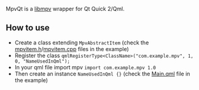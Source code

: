 <!--
SPDX-FileCopyrightText: 2023 George Florea Bănuș <georgefb899@gmail.com>

SPDX-License-Identifier: CC-BY-SA-4.0
-->

MpvQt is a [libmpv](https://github.com/mpv-player/mpv/) wrapper for Qt Quick 2/Qml.

## How to use

- Create a class extending `MpvAbstractItem` (check the [mpvitem.h](examples/video-player/mpvitem.h)/[mpvitem.cpp](examples/video-player/mpvitem.cpp) files in the example)
- Register the class `qmlRegisterType<ClassName>("com.example.mpv", 1, 0, "NameUsedInQml");`
- In your qml file import mpv `import com.example.mpv 1.0`
- Then create an instance `NameUsedInQml {}` (check the [Main.qml](examples/video-player/Main.qml) file in the example)
